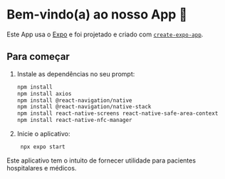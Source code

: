 # Bem-vindo(a) ao nosso App 👋

Este App usa o [Expo](https://expo.dev) e foi projetado e criado com [`create-expo-app`](https://www.npmjs.com/package/create-expo-app).

## Para começar

1. Instale as dependências no seu prompt:

   ```bash
   npm install
   npm install axios
   npm install @react-navigation/native
   npm install @react-navigation/native-stack
   npm install react-native-screens react-native-safe-area-context
   npm install react-native-nfc-manager
   ```

2. Inicie o aplicativo:

   ```bash
    npx expo start
   ```

Este aplicativo tem o intuito de fornecer utilidade para pacientes hospitalares e médicos. 
